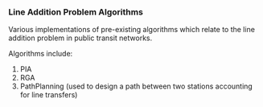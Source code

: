 ### Line Addition Problem Algorithms


Various implementations of pre-existing algorithms which relate to the line addition problem in public transit networks. 

Algorithms include:

1. PIA
2. RGA
3. PathPlanning (used to design a path between two stations accounting for line transfers)
